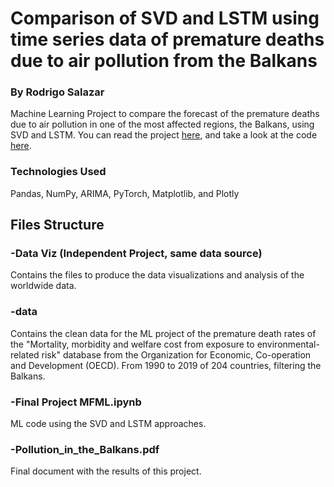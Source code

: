 # Comparison of SVD and LSTM using time series data of premature deaths due to air pollution from the Balkans
### By Rodrigo Salazar
Machine Learning Project to compare the forecast of the premature deaths due to air pollution in one of the most affected regions, the Balkans, using SVD and LSTM. You can read the project [here](https://rodslzr.github.io/portfolio/Air%20pollution%20mortality/Pollution_in_the_Balkans.pdf ), and take a look at the code [here](https://github.com/RodSlzr/portfolio/blob/main/Air%20pollution%20mortality/Final%20Project%20MFML.ipynb).

### Technologies Used

Pandas, NumPy, ARIMA, PyTorch, Matplotlib, and Plotly

## Files Structure

### -Data Viz (Independent Project, same data source)
Contains the files to produce the data visualizations and analysis of the worldwide data.

### -data
Contains the clean data for the ML project of the premature death rates of the "Mortality, morbidity and welfare cost from exposure to environmental-related risk" database from the Organization for Economic, Co-operation and Development (OECD). From 1990 to 2019 of 204 countries, filtering the Balkans.

### -Final Project MFML.ipynb
ML code using the SVD and LSTM approaches.

### -Pollution_in_the_Balkans.pdf
Final document with the results of this project.
